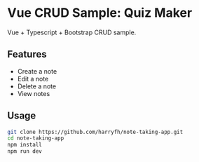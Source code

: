# Vue CRUD Sample: Quiz Maker

Vue + Typescript + Bootstrap CRUD sample.

## Features

- Create a note
- Edit a note
- Delete a note
- View notes

## Usage

```bash
git clone https://github.com/harryfh/note-taking-app.git
cd note-taking-app
npm install
npm run dev
```
